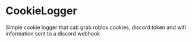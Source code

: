 # CookieLogger
Simple cookie logger that cab grab roblox cookies, discord token and wifi information
sent to a discord webhook
